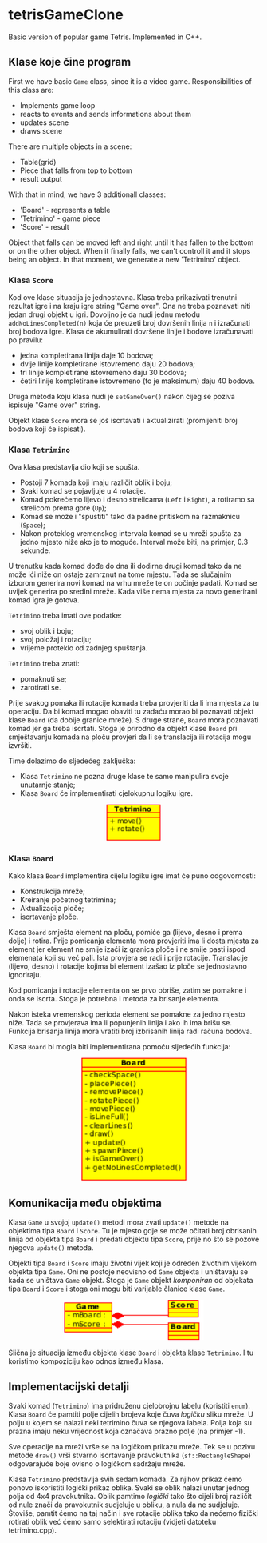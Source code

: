 # tetrisGameClone
Basic version of popular game Tetris. Implemented in C++.

## Klase koje čine program

First we have basic `Game` class, since it is a video game.
Responsibilities of this class are:

- Implements game loop
- reacts to events and sends informations about them
- updates scene
- draws scene

There are multiple objects in a scene:
- Table(grid) 
- Piece that falls from top to bottom
- result output

With that in mind, we have 3 additionall classes:
- 'Board' - represents a table
- 'Tetrimino' - game piece
- 'Score' - result


Object that falls can be moved left and right until it has fallen to the bottom or on the other object. 
When it finally falls, we can't controll it and it stops being an object.
In that moment, we generate a new 'Tetrimino' object.

### Klasa `Score`

Kod ove klase situacija je jednostavna. Klasa treba prikazivati
trenutni rezultat igre i na kraju igre string "Game over". Ona ne treba
poznavati niti jedan drugi objekt u igri. Dovoljno je da nudi jednu
metodu `addNoLinesCompleted(n)` koja će preuzeti broj dovršenih linija
`n` i izračunati broj bodova igre. Klasa će akumulirati dovršene linije
i bodove izračunavati po pravilu:

- jedna kompletirana linija daje 10 bodova;
- dvije linije kompletirane istovremeno daju 20 bodova;   
- tri linije kompletirane istovremeno daju 30 bodova;   
- četiri  linije kompletirane istovremeno (to je maksimum) daju 40 bodova.

Druga metoda koju klasa nudi je `setGameOver()` nakon čijeg se poziva
ispisuje "Game over" string.

Objekt klase `Score` mora se još  iscrtavati i aktualizirati (promijeniti broj bodova koji će ispisati).


###  Klasa `Tetrimino`

Ova klasa predstavlja dio koji se spušta.

- Postoji 7 komada koji imaju različit oblik i boju;
- Svaki komad se pojavljuje u 4 rotacije.
- Komad pokrećemo lijevo i desno strelicama (`Left` i `Right`), a
rotiramo sa strelicom prema gore (`Up`);
- Komad se može i "spustiti" tako da padne pritiskom na razmaknicu
(`Space`);
- Nakon proteklog vremenskog intervala komad se u mreži spušta za jedno
mjesto niže ako je to moguće. Interval može biti, na primjer, 0.3 sekunde.

U trenutku kada komad dođe do dna ili dodirne drugi komad tako da ne može
ići niže on ostaje zamrznut na tome mjestu. Tada se slučajnim izborom generira novi komad na vrhu mreže te on počinje padati. Komad se uvijek
 generira  po sredini mreže. Kada više nema mjesta za novo generirani
 komad igra je gotova.

 `Tetrimino` treba imati ove podatke:
 - svoj oblik i boju;
 - svoj položaj i rotaciju;
 - vrijeme proteklo od zadnjeg spuštanja.

`Tetrimino` treba znati:
  - pomaknuti se;
  - zarotirati se.

Prije svakog pomaka ili rotacije komada treba provjeriti da li ima mjesta
za tu operaciju. Da bi komad mogao obaviti tu zadaću morao bi poznavati
objekt klase `Board` (da dobije granice mreže). S druge strane, `Board`
mora poznavati komad jer ga treba iscrtati. Stoga je prirodno da objekt klase `Board` pri smještavanju komada na ploču provjeri da li se translacija ili rotacija mogu izvršiti.

Time dolazimo do sljedećeg zaključka:
- Klasa `Tetrimino` ne pozna druge klase te samo manipulira svoje
unutarnje stanje;
- Klasa `Board` će implementirati cjelokupnu logiku igre.

<p align="center">
  <img src="data/tetrimino.png" width="110" title="hover text">
</p>

### Klasa `Board`

Kako klasa `Board` implementira cijelu logiku igre imat će puno
odgovornosti:

- Konstrukcija mreže;
- Kreiranje početnog tetrimina;
- Aktualizacija ploče;
- iscrtavanje ploče.

Klasa `Board` smješta element na ploču, pomiće ga (lijevo, desno i
prema dolje) i rotira. Prije pomicanja elementa mora provjeriti ima li
dosta mjesta za element jer element ne smije izaći iz granica ploče i
ne smije pasti ispod elemenata koji su već pali. Ista provjera se radi
i prije rotacije. Translacije (lijevo, desno) i rotacije kojima bi
element izašao iz ploče se jednostavno ignoriraju.

Kod pomicanja i rotacije elementa on se prvo obriše, zatim se pomakne
i onda se iscrta. Stoga je potrebna i metoda za brisanje elementa.

Nakon isteka vremenskog perioda element se pomakne za jedno mjesto
niže. Tada se provjerava ima li popunjenih linija i ako ih ima brišu
se. Funkcija brisanja linija mora vratiti broj izbrisanih linija radi
računa bodova.  

Klasa  `Board` bi mogla biti implementirana pomoću sljedećih funkcija:

<p align="center">
  <img src="data/board.png" width="210" title="hover text">
</p>

## Komunikacija među objektima

Klasa `Game` u svojoj `update()` metodi mora zvati `update()` metode
na objektima tipa `Board` i  `Score`. Tu je mjesto gdje se može
očitati broj obrisanih linija od objekta  tipa `Board` i predati
objektu tipa `Score`, prije no što se pozove njegova `update()` metoda.

Objekti tipa `Board` i  `Score` imaju životni vijek koji je određen
životnim vijekom objekta tipa `Game`. Oni ne postoje neovisno od
`Game` objekta i uništavaju se kada se uništava `Game` objekt.
Stoga je `Game` objekt *komponiran* od objekata tipa `Board` i
 `Score` i stoga oni mogu biti varijable članice klase  `Game`.

 <p align="center">
  <img src="data/game-agreg.png" width="280" title="hover text">
</p>

Slična je situacija između objekta klase `Board` i objekta klase
`Tetrimino`. I tu koristimo kompoziciju kao odnos između klasa.


## Implementacijski detalji

Svaki komad (`Tetrimino`) ima pridruženu cjelobrojnu labelu
(koristiti `enum`). Klasa `Board` će pamtiti polje cijelih brojeva
koje čuva *logičku* sliku mreže. U polju u kojem se nalazi neki
tetrimino čuva se njegova labela. Polja koja su prazna imaju neku
vrijednost koja označava prazno polje (na primjer -1).

Sve operacije na mreži vrše se na logičkom prikazu mreže. Tek se u
pozivu metode `draw()` vrši stvarno iscrtavanje pravokutnika
(`sf::RectangleShape`) odgovarajuće boje ovisno o logičkom sadržaju
mreže.

Klasa `Tetrimino` predstavlja svih sedam komada. Za njihov prikaz
ćemo ponovo iskoristiti logički prikaz oblika. Svaki se oblik
 nalazi unutar jednog polja od 4x4 pravokutnika.
Oblik pamtimo *logički* tako što cijeli broj različit od nule znači
da pravokutnik sudjeluje u obliku, a nula da ne sudjeluje. Štoviše,
pamtit ćemo na taj način i sve rotacije oblika tako da nećemo fizički
rotirati oblik već ćemo samo selektirati rotaciju (vidjeti datoteku
  tetrimino.cpp).
